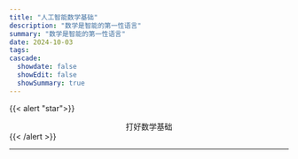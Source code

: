 ```yaml
---
title: "人工智能数学基础"
description: "数学是智能的第一性语言"
summary: "数学是智能的第一性语言"
date: 2024-10-03
tags:
cascade:
  showdate: false
  showEdit: false
  showSummary: true
---
```


{{< alert "star">}} 
<center>打好数学基础</center>
{{< /alert >}}

---
